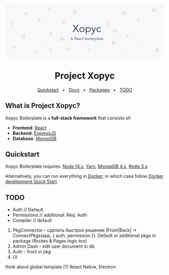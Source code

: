 ![Cover](./docs/logo1.png)

<div align="center">
  <h1>
    Project Xopyc
  </h1>
  <a href="#quickstart">Quickstart</a>
  <span>&nbsp;&nbsp;•&nbsp;&nbsp;</span>
  <a href="#documentation">Docs</a>
  <span>&nbsp;&nbsp;•&nbsp;&nbsp;</span>
  <a href="#packages-documentation">Packages</a>
  <span>&nbsp;&nbsp;•&nbsp;&nbsp;</span>
  <a href="#todo">TODO</a>
</div>

## What is Project Xopyc?

Xopyc Boilerplate is a **full-stack framework** that consists of:

- **Frontend**: [React](https://reactjs.org/)
- **Backend**: [ExpressJS](https://expressjs.com/)
- **Database**: [MongoDB](https://www.mongodb.com/)

## Quickstart

Xopyc Boilerplate requires: [Node 14.x](https://nodejs.org/), [Yarn](https://yarnpkg.com/), [MongoDB 4.x](https://docs.mongodb.com/manual/installation/), [Redis 5.x](https://redis.io/)

Alternatively, you can run everything in [Docker](https://docs.docker.com/install/), in which case follow [Docker development Quick Start](#docker-development-quick-start).

## TODO

- Auth // Default.
- Permissions // additional. Req: Auth
- Compiler // default

1. PkgConnector - сделать быстрое решение |Front|Back| -> ConnectPkgs(app, { auth, permission }). Default or additional pkgs in package
   (Routes & Pages logic too)
2. Admin Dash - edit user document in db
3. Auth - front in pkg
4. UI

think about global template (?) React Native, Electron
